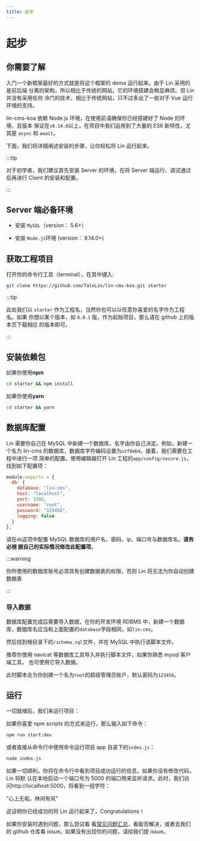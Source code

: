 ```yaml
---
title: 起步
---
```


# <H2Icon /> 起步

## 你需要了解

入门一个新框架最好的方式就是将这个框架的 demo 运行起来。由于 Lin 采用的是前后端
分离的架构，所以相比于传统的网站，它的环境搭建会稍显麻烦。但 Lin 并没有采用任何
冷门的技术，相比于传统网站，只不过多出了一些对于 Vue 运行环境的支持。

lin-cms-koa 依赖 Node.js 环境，在使用前请确保你已经搭建好了 Node 的环境，且版本
保证在`v8.14.0`以上，在项目中我们运用到了大量的 ES6 新特性，尤其是 `async` 和
`await`。

下面，我们将详细阐述安装的步骤，让你轻松将 Lin 运行起来。

:::tip

对于初学者，我们建议首先安装 Server 的环境，在将 Server 端运行、调试通过后再进行
Client 的安装和配置。

:::

## Server 端必备环境

- 安装 `MySQL`（version： 5.6+）

- 安装 `Node.js`环境 (version： 8.14.0+)

## 获取工程项目

打开你的命令行工具（terminal），在其中键入:

```bash
git clone https://github.com/TaleLin/lin-cms-koa.git starter
```

:::tip

此处我们以 `starter` 作为工程名，当然你也可以以任意你喜爱的名字作为工程名。如果
你想以某个版本，如 `0.0.1` 版，作为起始项目，那么请在 github 上的版本页下载相应
的版本即可。

:::

## 安装依赖包

如果你使用**npm**

```bash
cd starter && npm install
```

如果你使用**yarn**

```bash
cd starter && yarn
```

## 数据库配置

Lin 需要你自己在 MySQL 中新建一个数据库，名字由你自己决定。例如，新建一个名为
lin-cms 的数据库，数据库字符编码设置为`utf8mb4`。接着，我们需要在工程中进行一项
简单的配置。使用编辑器打开 Lin 工程的`app/config/secure.js`，找到如下配置项：

```js
module.exports = {
  db: {
    database: "lin-cms",
    host: "localhost",
    port: 3306,
    username: "root",
    password: "123456",
    logging: false
  }
};
```

请在`db`这项中配置 MySQL 数据库的用户名、密码、ip、端口号与数据库名。**请务必根
据自己的实际情况修改此配置项**。

:::warning

你所使用的数据库账号必须具有创建数据表的权限，否则 Lin 将无法为你自动创建数据表

:::

### 导入数据

数据库配置完成后需要导入数据，在你的开发环境 RDBMS 中，新建一个数据库，数据库名应当和上面配置的`database`字段相同，如`lin-cms`。

然后找到根目录下的`/schema.sql`文件，并在 MySQL 中执行该脚本文件。

推荐你使用 navicat 等数据库工具导入并执行脚本文件，如果你熟悉 mysql 客户端工具， 也可使用它导入数据。

此时脚本会为你创建一个名为`root`的超级管理员账户，默认密码为`123456`。

## 运行

一切就绪后，我们来运行项目：

如果你喜爱 npm scripts 的方式来运行，那么输入如下命令：

```bash
npm run start:dev
```

或者直接从命令行中使用命令运行项目 app 目录下的`index.js`：

```bash
node index.js
```


如果一切顺利，你将在命令行中看到项目成功运行的信息。如果你没有修改代码，Lin 将默
认在本地启动一个端口号为 5000 的端口用来监听请求。此时，我们访
问http://localhost:5000，将看到一组字符：

“心上无垢，林间有风"

这证明你已经成功的将 Lin 运行起来了，Congratulations！

如果你安装时遇到问题，那么尝试看
看[常见问题汇总](../../server/koa/questions.md)，看能否解决，或者去我们的
github 仓库看 issue。如果没有出现你的问题，请给我们提 issue。

<RightMenu />
